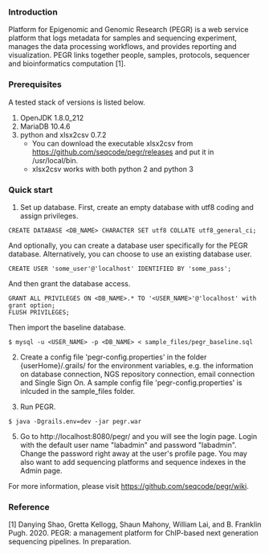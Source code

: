 ### Introduction

Platform for Epigenomic and Genomic Research (PEGR) is a web service platform that logs metadata for samples and sequencing experiment, manages the data processing workflows, and provides reporting and visualization. PEGR links together people, samples, protocols, sequencer and bioinformatics computation [1].

### Prerequisites

A tested stack of versions is listed below.

1. OpenJDK 1.8.0_212
2. MariaDB 10.4.6
3. python and xlsx2csv 0.7.2 
   - You can download the executable xlsx2csv from https://github.com/seqcode/pegr/releases and put it in /usr/local/bin.
   - xlsx2csv works with both python 2 and python 3

### Quick start

1. Set up database. First, create an empty database with utf8 coding and assign privileges.

```
CREATE DATABASE <DB_NAME> CHARACTER SET utf8 COLLATE utf8_general_ci;
```
And optionally, you can create a database user specifically for the PEGR database. Alternatively, you can choose to use an existing database user.
```
CREATE USER 'some_user'@'localhost' IDENTIFIED BY 'some_pass';
```
And then grant the database access.
```
GRANT ALL PRIVILEGES ON <DB_NAME>.* TO '<USER_NAME>'@'localhost' with grant option;
FLUSH PRIVILEGES;
```

Then import the baseline database.
   
```
$ mysql -u <USER_NAME> -p <DB_NAME> < sample_files/pegr_baseline.sql 
```

2. Create a config file 'pegr-config.properties' in the folder {userHome}/.grails/ for the environment variables, e.g. the information on database connection, NGS repository connection, email connection and Single Sign On. A sample config file 'pegr-config.properties' is inlcuded in the sample_files folder. 

3. Run PEGR.

```
$ java -Dgrails.env=dev -jar pegr.war
```

5. Go to http://localhost:8080/pegr/ and you will see the login page. Login with the default user name "labadmin" and password "labadmin". Change the password right away at the user's profile page. You may also want to add sequencing platforms and sequence indexes in the Admin page. 

For more information, please visit https://github.com/seqcode/pegr/wiki.

### Reference

[1] Danying Shao, Gretta Kellogg, Shaun Mahony, William Lai, and B. Franklin Pugh. 2020. PEGR: a management platform for ChIP-based next generation sequencing pipelines. In preparation.
